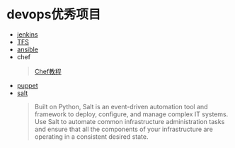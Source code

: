 
# devops优秀项目
- [jenkins](https://jenkins.io/zh/)
- [TFS](https://visualstudio.microsoft.com/zh-hans/tfs/)
- [ansible](https://www.ansible.com/)
- chef
  > [Chef教程](https://www.lidihuo.com/chef/chef-index.html)
- [puppet](https://www.puppet.com/)
- [salt](https://github.com/saltstack/salt)
  > Built on Python, Salt is an event-driven automation tool and framework to deploy, configure, and manage complex IT systems. Use Salt to automate common infrastructure administration tasks and ensure that all the components of your infrastructure are operating in a consistent desired state.